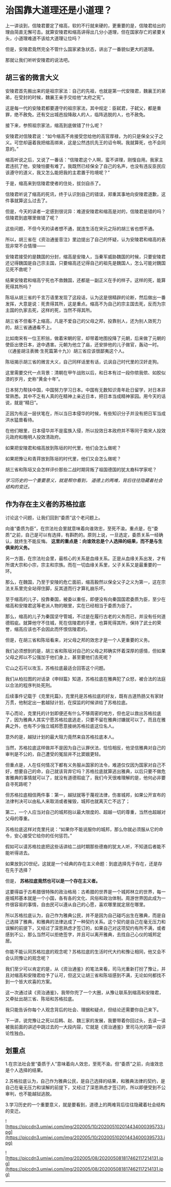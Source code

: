 # 治国靠大道理还是小道理？

上一讲谈到，信陵君要定了缩高，软的不行就来硬的，更重要的是，信陵君给出的理由简直无懈可击。就算安陵君和缩高讲得出几分小道理，但在国家存亡的紧要关头，小道理难道不该给大道理让位吗？

但是，安陵君竟然完全不管什么国家紧急状态，讲出了一番貌似更大的道理。

那就让我们听听安陵君的说法吧。

## 胡三省的微言大义

安陵君首先搬出来的是祖宗家法：自己的先祖，也就是第一代安陵君，魏襄王的弟弟，在受封的时候，魏襄王亲手交给他“太府之宪”。

这是每一代的安陵君都要遵守的祖宗家法，其中规定：臣弑君，子弑父，都是重罪，绝不赦免。还有交出城邑投降敌人的人，临阵逃脱的人，也不赦免。

接下来，参照祖宗家法，缩高到底做错了什么呢？

安陵君对信陵君说：“如今缩高不肯接受您给他的高官厚禄，为的只是保全父子之义。可您却逼着我把缩高绑来，这是公然违抗先王的诏令啊。我就算死，也不会同意的。”

缩高听说之后，又说了一番话：“信陵君这个人啊，蛮不讲理，刚愎自用。我家主君违抗了他，安陵怕要有难了。我既然已经保全了自己的名声，也没有违反臣民应该遵守的道义，我又怎么能把我的主君置于险境呢？”

于是，缩高来到信陵君使者的住处，拔剑自杀了。

信陵君听说了缩高的死讯，终于认识到自己的错误，郑重其事地向安陵君道歉，这件事就算这么过去了。

但是，今天的读者一定感到很诧异：难道安陵君和缩高是对的，信陵君是错的吗？信陵君到底哪里做错了呢？

这些问题，不但今天的读者想不通，就连生活在宋元之际的胡三省也想不通。

所以，胡三省在《资治通鉴音注》里边提出了自己的怀疑，认为安陵君和缩高的表现非常不合情理——

安陵君接受的是魏国的分封，缩高是安陵人，当秦军威胁魏国的时候，只要安陵君还记得魏国是自己宗主国，只要缩高还记得自己的祖先是魏国人，怎么可能对魏国见死不救呢？

结果安陵君和缩高宁死也不救魏国，还都是一副正义在手的样子。这样的死，能算死得其所吗？

陈垣从胡三省的千言万语里发现了这段话，认为这是很精辟的论断，然后做出一番发挥，大意是说：死贵得其所，这是重点。缩高不为自己的宗主国去死，反而为宗主国的仇家去死，这样的死，当然不得其所。

胡三省不但看不上缩高，凡是不爱自己的父母之邦，投靠别人，还为别人效死力的，胡三省通通看不上。

比如南宋有一位王积翁，做着宋朝的官，却带着地图投降了元朝，后来做了元朝的使臣出使日本，途中遇害。元朝为他立了庙，还安排他的儿子做官，轰动一时。（《通鉴胡注表微·生死篇第十九》）胡三省应该很鄙夷这个人。

陈垣揭示胡三省的微言大义，自己同样话里有话，讥讽自己时代里的汉奸走狗。

这里需要交代一点背景：清朝在甲午战败以后，和日本有过一段你侬我侬、如胶似漆的岁月，史称“黄金十年”。

日本努力帮扶中国，中国努力学习日本。中国有无数知识青年赴日留学，对日本非常熟悉。其中不乏有人真的在精神上亲近日本，把日本当成精神家园。用今天的话说，就是“精日”。

正因为有这一层伏笔在，所以当日本侵华的时候，有些知识分子并没有把日军当成洪水猛兽看待。

在他们眼里，日本侵华并不是蛮族入侵，所以投效日本政府并不等同于南宋人投效元政府和晚明人投效清政府。

如果把安陵君和缩高放到陈垣的时代里，他们会怎么做呢？

如果把豫让和青荓放到陈垣的时代里，他们又会怎么做呢？

胡三省和陈垣又会怎样评价那些二战时期背叛了祖国德国的犹太裔科学家呢？

 *学习历史的一个重要意义，就是帮你看到，*  *道德上的两难，背后往往隐藏着社会结构的变迁。*

## 作为存在主义者的苏格拉底

讨论这个问题，让我们回到“委质”这个老问题上。

向谁“委质为臣”，在宗法社会里就意味着向谁效忠，至死不渝。重点是，在“委质”之前，自己是可以有选择，有斟酌的。原则上说，一旦选定，委质关系一经确认，就终生不能反悔。 **这里的重点是：向谁效忠是个人选择的结果，而不是与生俱来的义务。**

另一方面，在宗法社会里，最核心的关系是血缘关系。正是从血缘关系出发，才有所谓大宗和小宗，宗主和宗族。而在一切血缘关系里，父子关系又是最重要的一环。

那么，在魏国，乃至于安陵的危亡面前，缩高毅然以保全父子之义为第一，这在宗法关系里完全站得住脚，反其道而行才算礼崩乐坏。

至于缩高的儿子，投靠秦国，被委以重任，即便没有向秦国国君委质为臣，至少在缩高和安陵君这等老派人物的眼里，实在已经相当于委质为臣了。

那么，缩高的儿子为秦国坚守管城，不过是在履行古老的义务而已，并没有任何道德瑕疵。就算他守不住城，死在信陵君的手里，也算死得其所，保持了武士的荣誉，缩高应该也不会因此而怀恨信陵君的。

但是，在胡三省和陈垣看来，对父母之邦的效忠才是一个人更重要的义务。

我们必须想到的是，胡三省和陈垣对自己的父母之邦确实怀着深厚的感情，但如果父母之邦以不公强加于他们身上，甚至要他们去死呢？

它山之石可以攻玉，苏格拉底最适合回答这个问题。

我们从柏拉图的对话录《申辩篇》知道，苏格拉底在雅典犯了众怒，被合法的法庭以合法的程序判处死刑。

后续事件记载于《克里托篇》，克里托是苏格拉底的好友，既有古道热肠又有家财万贯，他制定出一套越狱计划，在探监的时候讲给了苏格拉底。

平心而论，克里托的计划即便还有什么不够周密的地方，但也足以救出苏格拉底了，因为雅典人其实宁愿苏格拉底逃走，只要不留在雅典讨嫌就可以了。而且在雅典之外，也有不少独立城邦愿意接纳苏格拉底这位名人。

意外的是，越狱计划的最大阻力竟然来自苏格拉底本人。

当然，苏格拉底这样做并不是因为自己认罪伏法，恰恰相反，他坚信雅典对自己的审判是不公的，自己遭受的冤屈并不比窦娥更轻。

但重点是，人在任何情况下都有义务服从国家的法令，难道仅仅因为国家对自己不好，想要自己的命，自己就该背弃它吗？苏格拉底就算逃出雅典，以后只要不做危害雅典的事情就可以了，就没有道德瑕疵了，我们今天很难理解的是，他何必非要自寻死路呢？

但苏格拉底相信两件事：第一，越狱就等于蔑视法律，伤害城邦，如果公开宣布的法律判决可以由私人来取消或者摧毁，城邦也就离灭亡不远了；

第二，一个人应当对自己的城邦抱以最大限度的、超越一切的尊重，当然也超越对父母的尊重。

苏格拉底这样对克里托说：“如果你不能说服你的城邦，那么你就必须服从它的命令，安心接受它给你的任何惩罚。”

假如可以请苏格拉底把这些话讲给二战时期那些德裔的犹太人听，不知道后者能不能听得进去。

如果放到20世纪，这就是一个经典的存在主义命题：到底选择先于存在，还是存在先于选择？

但是， **苏格拉底竟然也可以是一个存在主义者。**

这要得益于古希腊很特殊的政治格局：古希腊的世界是一个城邦林立的世界，每一座城邦基本就是一个小国，各有各的文化、风俗和政治体制。周游世界因此成为一件很容易的事情，自由民可以遵从自己的心愿，喜欢哪里就定居在哪里。

所以苏格拉底认为，自己作为雅典公民，并不是因为自己碰巧出生在雅典，而是自己选择了雅典，和雅典的法律达成了一种契约关系。这个契约是自己在毫无压力和误解的前提下，又经过了深思熟虑才签订的，如果自己对这项契约有所不满，或者感到不公，那么当然可以拒绝签字，并且可以离开雅典，去找自己心仪的城邦定居。

你能不能认同苏格拉底的观念呢？苏格拉底的生活时代大约和豫让相同，他又会不会认同豫让的观念呢？

我们至少可以肯定的是，从《资治通鉴》的笔法来看，司马光重新打扮了豫让，并且对缩高和安陵君给予了认可，但这又让胡三省和陈垣感到不满，无论如何都找不到一个皆大欢喜的方案。

这一次通过读《资治通鉴》，我带你兜了一个大圈，从豫让联系到缩高和安陵君，又牵扯出胡三省、陈垣和苏格拉底。

我只能告诉你每个人观念背后的社会、理据和疑点，但结论还需要你自己来下。

下一讲，说完豫让之死以后韩、赵、魏三家的发展，我要带着你回过头，去读一读被我前面的讲述中跳过去的一大段内容，它就是《资治通鉴》里司马光的第一段评论性独白。

## 划重点

1.在宗法社会里“委质于人”意味着向人效忠，至死不渝。但“委质”之前，向谁效忠是个人选择的结果。

2.苏格拉底认为，自己作为雅典公民，是自己选择的结果，和雅典法律的契约，是自己在毫无压力和误解的前提下，又经过了深思熟虑才签订的，所以即便受到不公审判，也不能越狱逃脱。

3.学习历史的一个重要意义，就是要看到，道德上的两难背后往往隐藏着社会结构的变迁。

![https://piccdn3.umiwi.com/img/202005/10/202005102014434000395733.jpg](https://piccdn3.umiwi.com/img/202005/10/202005102014434000395733.jpg)

![https://piccdn3.umiwi.com/img/202005/08/202005081817462117214131.jpg](https://piccdn3.umiwi.com/img/202005/08/202005081817462117214131.jpg)

---
